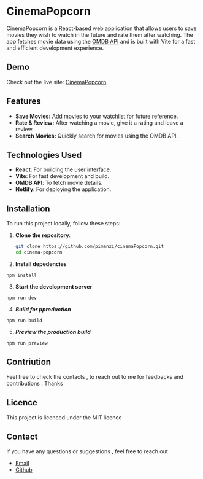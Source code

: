 # CinemaPopcorn



CinemaPopcorn is a React-based web application that allows users to save movies they wish to watch in the future and rate them after watching. The app fetches movie data using the [OMDB API](https://www.omdbapi.com) and is built with Vite for a fast and efficient development experience.

## Demo

Check out the live site: [CinemaPopcorn](https://cinemaapopcorn.netlify.app/)

## Features

- **Save Movies:** Add movies to your watchlist for future reference.
- **Rate & Review:** After watching a movie, give it a rating and leave a review.
- **Search Movies:** Quickly search for movies using the OMDB API.

## Technologies Used

- **React**: For building the user interface.
- **Vite**: For fast development and build.
- **OMDB API**: To fetch movie details.
- **Netlify**: For deploying the application.

## Installation

To run this project locally, follow these steps:

1. **Clone the repository**:

   ```bash
   git clone https://github.com/pimanzi/cinemaPopcorn.git
   cd cinema-popcorn

   ```

2. **Install depedencies**

```
npm install
```

3. **Start the development server**

```
npm run dev
```

4. **_Build for pproduction_**

```
npm run build

```

5. **_Preview the production build_**

```
npm run preview
```

## Contriution

Feel free to check the contacts , to reach out to me for feedbacks and contributions . Thanks

## Licence

This project is licenced under the MIT licence

## Contact

If you have any questions or suggestions , feel free to reach out

- [Email](p.imanzi@alustudent.com)
- [Github](https://github.com/pimanzi)
